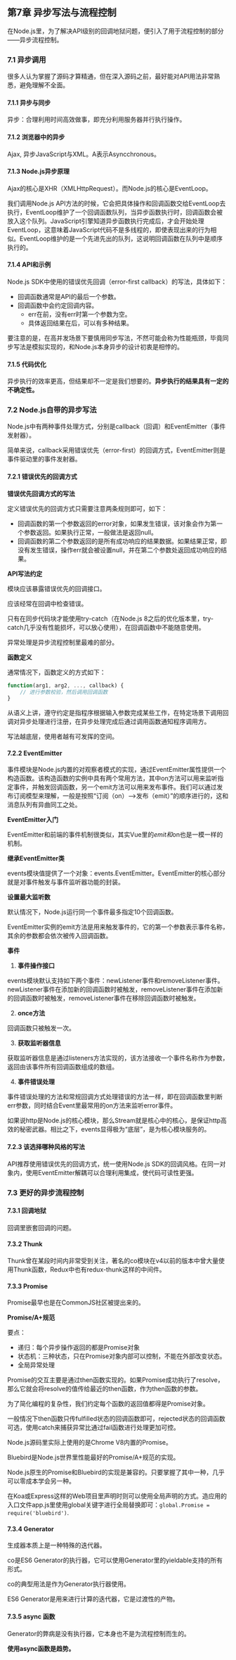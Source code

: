 ## 第7章 异步写法与流程控制

在Node.js里，为了解决API级别的回调地狱问题，便引入了用于流程控制的部分——异步流程控制。

### 7.1 异步调用

很多人认为掌握了源码才算精通，但在深入源码之前，最好能对API用法非常熟悉，避免理解不全面。

#### 7.1.1 异步与同步

异步：合理利用时间高效做事，即充分利用服务器并行执行操作。

#### 7.1.2 浏览器中的异步

Ajax, 异步JavaScript与XML。A表示Asyncchronous。

#### 7.1.3 Node.js异步原理

Ajax的核心是XHR（XMLHttpRequest）。而Node.js的核心是EventLoop。

我们调用Node.js API方法的时候，它会把具体操作和回调函数交给EventLoop去执行，EventLoop维护了一个回调函数队列，当异步函数执行时，回调函数会被放入这个队列。JavaScript引擎知道异步函数执行完成后，才会开始处理EventLoop，这意味着JavaScript代码不是多线程的，即使表现出来的行为相似。EventLoop维护的是一个先进先出的队列，这说明回调函数在队列中是顺序执行的。

#### 7.1.4 API和示例

Node.js SDK中使用的错误优先回调（error-first callback）的写法，具体如下：

- 回调函数通常是API的最后一个参数。
- 回调函数中会约定回调内容。
  - err在前，没有err时第一个参数为空。
  - 具体返回结果在后，可以有多种结果。

要注意的是，在高并发场景下要慎用同步写法，不然可能会称为性能瓶颈，毕竟同步写法是模拟实现的，和Node.js本身异步的设计初衷是相悖的。

#### 7.1.5 代码优化

异步执行的效率更高，但结果却不一定是我们想要的。**异步执行的结果具有一定的不确定性。**

### 7.2 Node.js自带的异步写法

Node.js中有两种事件处理方式，分别是callback（回调）和EventEmitter（事件发射器）。

简单来说，callback采用错误优先（error-first）的回调方式，EventEmitter则是事件驱动里的事件发射器。

#### 7.2.1 错误优先的回调方式

**错误优先回调方式的写法**

定义错误优先的回调方式只需要注意两条规则即可，如下：

- 回调函数的第一个参数返回的error对象，如果发生错误，该对象会作为第一个参数返回。如果执行正常，一般做法是返回null。
- 回调函数的第二个参数返回的是所有成功响应的结果数据。如果结果正常，即没有发生错误，操作err就会被设置null，并在第二个参数处返回成功响应的结果。

**API写法约定**

模块应该暴露错误优先的回调接口。

应该经常在回调中检查错误。

只有在同步代码块才能使用try-catch（在Node.js 8之后的优化版本里，try-catch几乎没有性能损坏，可以放心使用），在回调函数中不能随意使用。

异常处理是异步流程控制里最难的部分。

**函数定义**

通常情况下，函数定义的方式如下：

```javascript
function(arg1, arg2, ..., callback) {
    // 进行参数校验，然后调用回调函数
}
```

从语义上讲，遵守约定是指程序根据输入参数完成某些工作，在特定场景下调用回调对异步处理进行注册，在异步处理完成后通过调用函数通知程序调用方。

写法越底层，使用者越有可发挥的空间。

#### 7.2.2 EventEmitter

事件模块是Node.js内置的对观察者模式的实现，通过EventEmitter属性提供一个构造函数。该构造函数的实例中具有两个常用方法，其中on方法可以用来监听指定事件，并触发回调函数，另一个emit方法可以用来发布事件。我们可以通过发布订阅模型来理解，一般是按照“订阅（on）—>发布（emit）”的顺序进行的，这和消息队列有异曲同工之处。

**EventEmitter入门**

EventEmitter和前端的事件机制很类似，其实Vue里的$emit和$on也是一模一样的机制。

**继承EventEmitter类**

events模块值提供了一个对象：events.EventEmitter。EventEmitter的核心部分就是对事件触发与事件监听器功能的封装。

**设置最大监听数**

默认情况下，Node.js运行同一个事件最多指定10个回调函数。

EventEmitter实例的emit方法是用来触发事件的，它的第一个参数表示事件名称，其余的参数都会依次被传入回调函数。

**事件**

1. **事件操作接口**

events模块默认支持如下两个事件：newListener事件和removeListener事件。newListener事件在添加新的回调函数时被触发，removeListener事件在添加新的回调函数时被触发，removeListener事件在移除回调函数时被触发。

2. **once方法**

回调函数只被触发一次。

3. **获取监听器信息**

获取监听器信息是通过listeners方法实现的，该方法接收一个事件名称作为参数，返回由该事件所有回调函数组成的数组。

4. **事件错误处理**

事件错误处理的方法和常规回调方式处理错误的方法一样，即在回调函数里判断err参数，同时结合Event里最常用的on方法来监听error事件。

如果说http是Node.js的核心模块，那么Stream就是核心中的核心，是保证http高效的秘密武器。相比之下，events显得极为“底层”，是为核心模块服务的。 

#### 7.2.3 该选择哪种风格的写法

API推荐使用错误优先的回调方式，统一使用Node.js SDK的回调风格。在同一对象内，使用EventEmitter解耦可以合理利用集成，使代码可读性更强。

### 7.3 更好的异步流程控制

#### 7.3.1 回调地狱

回调里嵌套回调的问题。

#### 7.3.2 Thunk

Thunk曾在某段时间内非常受到关注，著名的co模块在v4以前的版本中曾大量使用Thunk函数，Redux中也有redux-thunk这样的中间件。

#### 7.3.3 Promise

Promise最早也是在CommonJS社区被提出来的。

**Promise/A+规范**

要点：

- 递归：每个异步操作返回的都是Promise对象
- 状态机：三种状态，只在Promise对象内部可以控制，不能在外部改变状态。
- 全局异常处理

Promise的交互主要是通过then函数实现的。如果Promise成功执行了resolve，那么它就会将resolve的值传给最近的then函数，作为then函数的参数。

为了简化编程的复杂性，我们约定每个函数的返回值都得是Promise对象。

一般情况下then函数只传fulfilled状态的回调函数即可，rejected状态的回调函数可选，使用catch来捕获异常比通过fail函数进行处理更加可控。

Node.js源码里实际上使用的是Chrome V8内置的Promise。

Bluebird是Node.js世界里性能最好的Promise/A+规范的实现。

Node.js原生的Promise和Bluebird的实现是兼容的。只要掌握了其中一种，几乎可以零成本学会另一种。

在Koa或Express这样的Web项目里声明时则可以使用全局声明的方式。造应用的入口文件app.js里使用global关键字进行全局替换即可：`global.Promise = require('bluebird')`.

#### 7.3.4 Generator

生成器本质上是一种特殊的迭代器。

co是ES6 Generator的执行器，它可以使用Generator里的yieldable支持的所有形式。

co的典型用法是作为Generator执行器使用。

ES6 Generator是用来进行计算的迭代器，它是过渡性的产物。

#### 7.3.5 async 函数

Generator的弊病是没有执行器，它本身也不是为流程控制而生的。

**使用async函数是趋势。**

